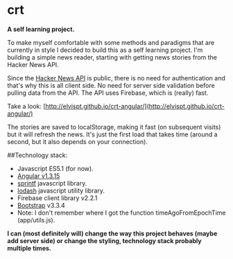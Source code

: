 # crt
**A self learning project.** 

To make myself comfortable with some methods and paradigms that are currently in style I decided to build this as a self learning project.
I'm building a simple news reader, starting with getting news stories from the Hacker News API.

Since the [Hacker News API](http://blog.ycombinator.com/hacker-news-api) is public, there is no need for authentication and that's why this is all client side. No need for server side validation before pulling data from the API.
The API uses Firebase, which is (really) fast.

Take a look: [http://elvispt.github.io/crt-angular/](http://elvispt.github.io/crt-angular/)

The stories are saved to localStorage, making it fast (on subsequent visits) but it will refresh the news. It's just the first load that takes time (around a second, but it also depends on your connection).

##Technology stack:

- Javascript ES5.1 (for now).
- [Angular v1.3.15]()
- [sprintf](https://github.com/alexei/sprintf.js) javascript library.
- [lodash](https://github.com/lodash/lodash) javascript utility library.
- Firebase client library v2.2.1
- [Bootstrap](http://getbootstrap.com/) v3.3.4
- Note: I don't remember where I got the function timeAgoFromEpochTime (app/utils.js).

**I can (most definitely will) change the way this project behaves (maybe add server side) or change the styling, technology stack probably multiple times.**
